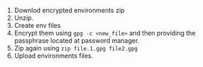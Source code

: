 1. Downlod encrypted environments zip
2. Unzip.
3. Create env files
4. Encrypt them using `gpg -c <new_file>` and then providing the passphrase located at password manager.
5. Zip again using `zip file.1.gpg file2.gpg`
6. Upload environments files.

